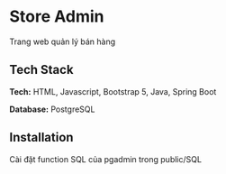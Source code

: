 
# Store Admin 
Trang web quản lý bán hàng

## Tech Stack

**Tech:** HTML, Javascript,  Bootstrap 5, Java, Spring Boot

**Database:** PostgreSQL


## Installation

Cài đặt function SQL của pgadmin trong public/SQL


